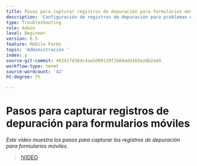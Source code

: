 ```yaml
---
title: Pasos para capturar registros de depuración para formularios móviles
description: 'Configuración de registros de depuración para problemas de depuración relacionados con formularios móviles '
type: Troubleshooting
role: Admin
level: Beginner
version: 6.5
feature: Mobile Forms
topic: 'Administración '
index: y
source-git-commit: 462417d384c4aa5d99110f1b8dadd165ea9b2a49
workflow-type: tm+mt
source-wordcount: '42'
ht-degree: 7%

---
```



# Pasos para capturar registros de depuración para formularios móviles

*Este vídeo muestra los pasos para capturar los registros de depuración para formularios móviles.*

>[!VIDEO](https://video.tv.adobe.com/v/335516?quality=9&learn=on)
